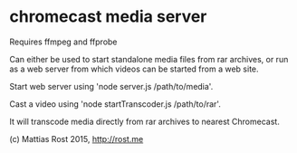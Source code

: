 # chromecast media server

Requires ffmpeg and ffprobe

Can either be used to start standalone media files from rar archives, or run as a web server from which videos can be started from a web site.

Start web server using 'node server.js /path/to/media'.

Cast a video using 'node startTranscoder.js /path/to/rar'.

It will transcode media directly from rar archives to nearest Chromecast.

(c) Mattias Rost 2015, http://rost.me

